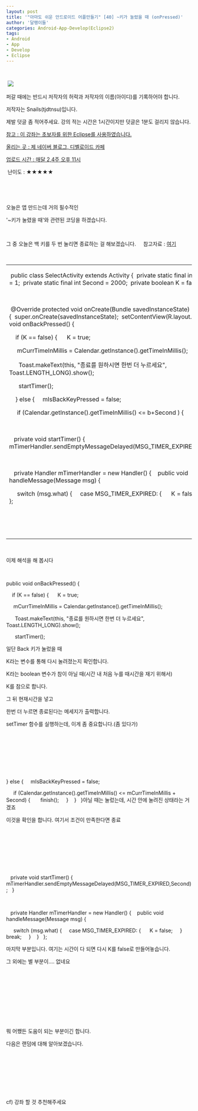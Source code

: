 ```yaml
---
layout: post
title: '"아마도 쉬운 안드로이드 어플만들기" [40] ~키가 눌렸을 때 (onPressed)'
author: '달팽이들'
categories: Android-App-Develop(Eclipse2)
tags:
- Android
- App
- Develop
- Eclipse
---
```



<script> location.href='https://cafe.naver.com/develoid/376113' ; </script>

<p>&nbsp;</p>
<p>&nbsp;<img src="https://dthumb-phinf.pstatic.net/?src=%22http%3A%2F%2Fpostfiles3.naver.net%2F20130523_178%2Ftjdtnsu_1369283538974akCh1_JPEG%2Fand.jpg%3Ftype%3Dw2%22&amp;type=cafe_wa740"> </p>
<p><p><p>퍼갈 때에는 반드시 저작자의 허락과 저작자의 이름(아이디)를 기록하어야 합니다.</p>
<p>저작자는 Snails(tjdtnsu)입니다.</p>
<p>제발 덧글 좀 적어주세요. 강의 적는 시간은 1시간이지만 덧글은 1분도 걸리지 않습니다.</p>
<p><u>참고 : 이 강좌는 초보자를 위한 Eclipse를 사용하였습니다.</u></p>
<p><u>올리는 곳 : 제 네이버 블로그, 디벨로이드 카페</u> </p>
<p><u>업로드 시간 :&nbsp;매달 2,4주 오후 11시</u> <p></p>
<p>&nbsp;난이도 : ★★★★★</p>
<p></p>
<p></p>
</p>
</p>
<p>&nbsp;</p>
<p>&nbsp;</p>
<p>오늘은 앱 만드는데 거의 필수적인</p>
<p>'~키가 눌렸을 때'와 관련된 코딩을 하겠습니다.</p>
<p>&nbsp;</p>
<p>그 중 오늘은 백 키를 두 번 눌리면 종료하는 걸 해보겠습니다.&nbsp;&nbsp;&nbsp;&nbsp; 참고자료 : <a href="http://cafe.naver.com/develoid/110822">여기</a></p>
<p>&nbsp;</p>
<table><tbody><tr><td ><p>&nbsp;public class SelectActivity extends Activity {&nbsp; private static final int MSG_TIMER_EXPIRED = 1;&nbsp; private static final int Second = 2000;&nbsp; private boolean K = false;&nbsp; private long&nbsp;b = 0;</p>
<p>&nbsp;</p>
<p>&nbsp;@Override&nbsp;protected void onCreate(Bundle savedInstanceState) {&nbsp;&nbsp;super.onCreate(savedInstanceState);&nbsp;&nbsp;setContentView(R.layout.activity_select);&nbsp;}&nbsp;&nbsp;public void onBackPressed() {&nbsp;</p>
<p>&nbsp;&nbsp;&nbsp; if (K == false) {&nbsp;&nbsp;&nbsp;&nbsp;&nbsp; K = true;&nbsp; </p>
<p>&nbsp;&nbsp;&nbsp;&nbsp; mCurrTimeInMillis = Calendar.getInstance().getTimeInMillis();</p>
<p>&nbsp;&nbsp;&nbsp;&nbsp;&nbsp; Toast.makeText(this, "종료를 원하시면 한번 더 누르세요",&nbsp;&nbsp;&nbsp;&nbsp;&nbsp;&nbsp; Toast.LENGTH_LONG).show();</p>
<p>&nbsp;&nbsp;&nbsp;&nbsp;&nbsp; startTimer();&nbsp;</p>
<p>&nbsp;&nbsp;&nbsp; } else {&nbsp;&nbsp;&nbsp;&nbsp; mIsBackKeyPressed = false;</p>
<p>&nbsp;&nbsp;&nbsp;&nbsp; if (Calendar.getInstance().getTimeInMillis() &lt;= b+Second ) { &nbsp;&nbsp;&nbsp;&nbsp;&nbsp; finish();&nbsp;&nbsp;&nbsp;&nbsp; }&nbsp;&nbsp;&nbsp; }&nbsp;&nbsp; }</p>
<p>&nbsp;&nbsp; </p>
<p>&nbsp;&nbsp; private void startTimer() {&nbsp;&nbsp;&nbsp; mTimerHandler.sendEmptyMessageDelayed(MSG_TIMER_EXPIRED,Second);&nbsp;&nbsp; }</p>
<p>&nbsp;&nbsp; </p>
<p>&nbsp;&nbsp; private Handler mTimerHandler = new Handler() {&nbsp;&nbsp;&nbsp; public void handleMessage(Message msg) {</p>
<p>&nbsp;&nbsp;&nbsp;&nbsp; switch (msg.what) {&nbsp;&nbsp;&nbsp;&nbsp; case MSG_TIMER_EXPIRED: {&nbsp;&nbsp;&nbsp;&nbsp;&nbsp;&nbsp;K = false;&nbsp;&nbsp;&nbsp;&nbsp; }&nbsp;&nbsp;&nbsp;&nbsp;&nbsp; break;&nbsp;&nbsp;&nbsp;&nbsp; }&nbsp;&nbsp;&nbsp; }&nbsp;&nbsp; };</p>
<p>&nbsp;</p>
<p>&nbsp;</p>
</td></tr></tbody></table><p>&nbsp;</p>
<p>이제 해석을 해 봅시다</p>
<p>&nbsp;</p>
<p>public void onBackPressed() {&nbsp;</p>
<p>&nbsp;&nbsp;&nbsp; if (K == false) {&nbsp;&nbsp;&nbsp;&nbsp;&nbsp; K = true;&nbsp; </p>
<p>&nbsp;&nbsp;&nbsp;&nbsp; mCurrTimeInMillis = Calendar.getInstance().getTimeInMillis();</p>
<p>&nbsp;&nbsp;&nbsp;&nbsp;&nbsp; Toast.makeText(this, "종료를 원하시면 한번 더 누르세요",&nbsp;&nbsp;&nbsp;&nbsp;&nbsp;&nbsp; Toast.LENGTH_LONG).show();</p>
<p>&nbsp;&nbsp;&nbsp;&nbsp;&nbsp; startTimer();&nbsp;</p>
<p>일단 Back 키가 눌렀을 때</p>
<p>K라는 변수를 통해 다시 눌려졌는지 확인합니다.</p>
<p>K라는 boolean 변수가 참이 아닐 때(시간 내 처음 누를 때시간을 재기 위해서)</p>
<p>K를 참으로 합니다.</p>
<p>그 뒤 현재시간을 넣고</p>
<p>한번 더 누르면 종료된다는 메세지가 출력합니다.</p>
<p>setTimer 함수를 실행하는데, 이게 좀 중요합니다.(좀 있다가)</p>
<p>&nbsp;</p>
<p>&nbsp;</p>
<p>&nbsp;</p>
<p>&nbsp;</p>
<p>} else {&nbsp;&nbsp;&nbsp;&nbsp; mIsBackKeyPressed = false;</p>
<p>&nbsp;&nbsp;&nbsp;&nbsp; if (Calendar.getInstance().getTimeInMillis() &lt;= mCurrTimeInMillis + Second) { &nbsp;&nbsp;&nbsp;&nbsp;&nbsp; finish();&nbsp;&nbsp;&nbsp;&nbsp; }&nbsp;&nbsp;&nbsp; }&nbsp;&nbsp; }아닐 때는 눌렀는데, 시간 안에 눌려진 상태라는 거겠죠</p>
<p>이것을 확인을 합니다. 여기서 조건이 만족한다면 종료</p>
<p>&nbsp;</p>
<p>&nbsp;</p>
<p>&nbsp;</p>
<p>&nbsp;</p>
<p>&nbsp;&nbsp; private void startTimer() {&nbsp;&nbsp;&nbsp; mTimerHandler.sendEmptyMessageDelayed(MSG_TIMER_EXPIRED,Second);&nbsp;&nbsp; }</p>
<p>&nbsp;&nbsp; </p>
<p>&nbsp;&nbsp; private Handler mTimerHandler = new Handler() {&nbsp;&nbsp;&nbsp; public void handleMessage(Message msg) {</p>
<p>&nbsp;&nbsp;&nbsp;&nbsp; switch (msg.what) {&nbsp;&nbsp;&nbsp;&nbsp; case MSG_TIMER_EXPIRED: {&nbsp;&nbsp;&nbsp;&nbsp;&nbsp;&nbsp;K = false;&nbsp;&nbsp;&nbsp;&nbsp; }&nbsp;&nbsp;&nbsp;&nbsp;&nbsp; break;&nbsp;&nbsp;&nbsp;&nbsp; }&nbsp;&nbsp;&nbsp; }&nbsp;&nbsp; };</p>
<p>﻿마지막 부분입니다. 여기는 시간이 다 되면 다시 K를 false로 만들어놓습니다.</p>
<p>그 외에는 별 부분이.... 없네요</p>
<p>&nbsp;</p>
<p>&nbsp;</p>
<p>&nbsp;</p>
<p>&nbsp;</p>
<p>&nbsp;</p>
<p>뭐 어쨌든 도움이 되는 부분이긴 합니다.</p>
<p>다음은 랜덤에 대해 알아보겠습니다.</p>
<p>&nbsp;</p>
<p>&nbsp;</p>
<p>&nbsp;</p>
<p>&nbsp;</p>
<p>cf) 강좌 할 것 추천해주세요</p>

